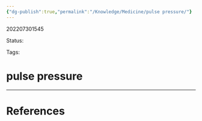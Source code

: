 ```yaml
---
{"dg-publish":true,"permalink":"/Knowledge/Medicine/pulse pressure/"}
---
```



202207301545

Status: 

Tags:

# pulse pressure








___
# References